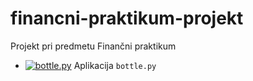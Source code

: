 # financni-praktikum-projekt
Projekt pri predmetu Finančni praktikum

* [![bottle.py](https://mybinder.org/badge_logo.svg)](https://mybinder.org/v2/gh/JanSifrer/Virus-propagation/master?urlpath=proxy/8080/) Aplikacija `bottle.py`

